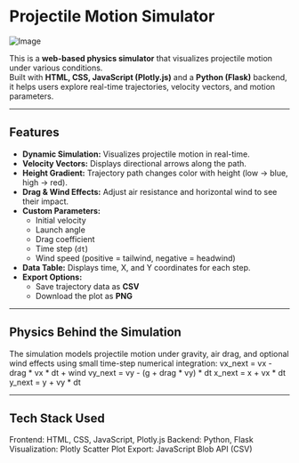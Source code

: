 # Projectile Motion Simulator

![Image](https://github.com/user-attachments/assets/508010d3-656a-48cf-b6c3-314c42d745ac)

This is a **web-based physics simulator** that visualizes projectile motion under various conditions.  
Built with **HTML, CSS, JavaScript (Plotly.js)** and a **Python (Flask)** backend, it helps users explore real-time trajectories, velocity vectors, and motion parameters. 

---

## Features

- **Dynamic Simulation:** Visualizes projectile motion in real-time.
- **Velocity Vectors:** Displays directional arrows along the path.
- **Height Gradient:** Trajectory path changes color with height (low → blue, high → red).
- **Drag & Wind Effects:** Adjust air resistance and horizontal wind to see their impact.
- **Custom Parameters:**
  - Initial velocity  
  - Launch angle  
  - Drag coefficient  
  - Time step (`dt`)  
  - Wind speed (positive = tailwind, negative = headwind)
- **Data Table:** Displays time, X, and Y coordinates for each step.
- **Export Options:**
  - Save trajectory data as **CSV**
  - Download the plot as **PNG**

---

## Physics Behind the Simulation

The simulation models projectile motion under gravity, air drag, and optional wind effects using small time-step numerical integration:
vx_next = vx - drag * vx * dt + wind
vy_next = vy - (g + drag * vy) * dt
x_next = x + vx * dt
y_next = y + vy * dt

---

## Tech Stack Used

Frontend: HTML, CSS, JavaScript, Plotly.js 
Backend: Python, Flask
Visualization: Plotly Scatter Plot
Export: JavaScript Blob API (CSV)



